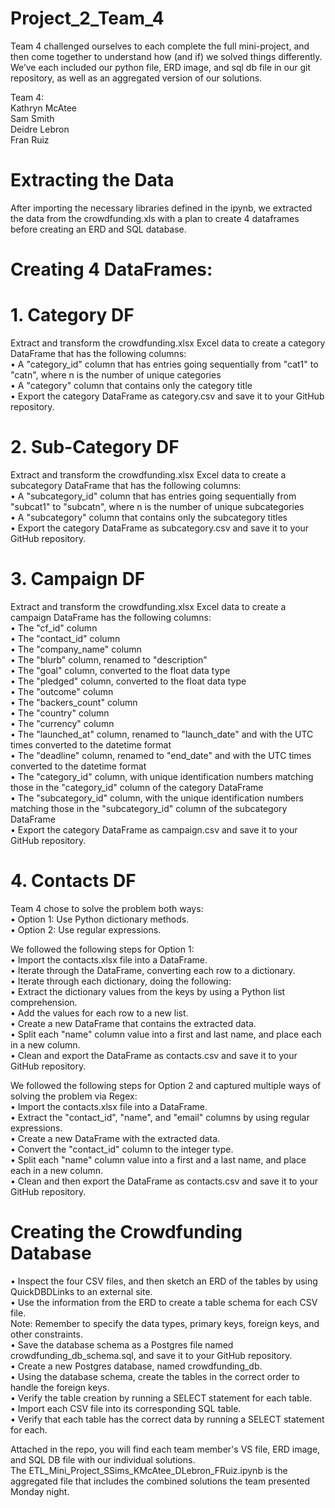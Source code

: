 # Project_2_Team_4
Team 4 challenged ourselves to each complete the full mini-project, and then come together to understand how (and if) we solved things differently.  
We’ve each included our python file, ERD image, and sql db file in our git repository, as well as an aggregated version of our solutions.  

Team 4:  
Kathryn McAtee  
Sam Smith  
Deidre Lebron  
Fran Ruiz  

# Extracting the Data  
After importing the necessary libraries defined in the ipynb, we extracted the data from the crowdfunding.xls with a plan to create 4 dataframes before creating an ERD and SQL database.

# Creating 4 DataFrames:  

# 1. Category DF  
Extract and transform the crowdfunding.xlsx Excel data to create a category DataFrame that has the following columns:  
• A "category_id" column that has entries going sequentially from "cat1" to "catn", where n is the number of unique categories  
• A "category" column that contains only the category title  
• Export the category DataFrame as category.csv and save it to your GitHub repository.  

# 2. Sub-Category DF  
Extract and transform the crowdfunding.xlsx Excel data to create a subcategory DataFrame that has the following columns:  
• A "subcategory_id" column that has entries going sequentially from "subcat1" to "subcatn", where n is the number of unique subcategories  
• A "subcategory" column that contains only the subcategory titles  
• Export the category DataFrame as subcategory.csv and save it to your GitHub repository.  

# 3. Campaign DF  
Extract and transform the crowdfunding.xlsx Excel data to create a campaign DataFrame has the following columns:  
• The "cf_id" column  
• The "contact_id" column  
• The "company_name" column  
• The "blurb" column, renamed to "description"  
• The "goal" column, converted to the float data type  
• The "pledged" column, converted to the float data type  
• The "outcome" column  
• The "backers_count" column  
• The "country" column  
• The "currency" column  
• The "launched_at" column, renamed to "launch_date" and with the UTC times converted to the datetime format  
• The "deadline" column, renamed to "end_date" and with the UTC times converted to the datetime format  
• The "category_id" column, with unique identification numbers matching those in the "category_id" column of the category DataFrame  
• The "subcategory_id" column, with the unique identification numbers matching those in the "subcategory_id" column of the subcategory DataFrame  
• Export the category DataFrame as campaign.csv and save it to your GitHub repository.  

# 4. Contacts DF  
Team 4 chose to solve the problem both ways:  
• Option 1: Use Python dictionary methods.  
• Option 2: Use regular expressions.  

We followed the following steps for Option 1:  
• Import the contacts.xlsx file into a DataFrame.  
• Iterate through the DataFrame, converting each row to a dictionary.  
• Iterate through each dictionary, doing the following:  
• Extract the dictionary values from the keys by using a Python list comprehension.  
• Add the values for each row to a new list.  
• Create a new DataFrame that contains the extracted data.  
• Split each "name" column value into a first and last name, and place each in a new column.  
• Clean and export the DataFrame as contacts.csv and save it to your GitHub repository.  

We followed the following steps for Option 2 and captured multiple ways of solving the problem via Regex:  
• Import the contacts.xlsx file into a DataFrame.  
• Extract the "contact_id", "name", and "email" columns by using regular expressions.  
• Create a new DataFrame with the extracted data.  
• Convert the "contact_id" column to the integer type.  
• Split each "name" column value into a first and a last name, and place each in a new column.  
• Clean and then export the DataFrame as contacts.csv and save it to your GitHub repository.  

# Creating the Crowdfunding Database  
• Inspect the four CSV files, and then sketch an ERD of the tables by using QuickDBDLinks to an external site.    
• Use the information from the ERD to create a table schema for each CSV file.  
Note: Remember to specify the data types, primary keys, foreign keys, and other constraints.   
• Save the database schema as a Postgres file named crowdfunding_db_schema.sql, and save it to your GitHub repository.  
• Create a new Postgres database, named crowdfunding_db.  
• Using the database schema, create the tables in the correct order to handle the foreign keys.  
• Verify the table creation by running a SELECT statement for each table.  
• Import each CSV file into its corresponding SQL table.  
• Verify that each table has the correct data by running a SELECT statement for each.  

Attached in the repo, you will find each team member's VS file, ERD image, and SQL DB file with our individual solutions.   
The ETL_Mini_Project_SSims_KMcAtee_DLebron_FRuiz.ipynb is the aggregated file that includes the combined solutions the team presented Monday night.  


